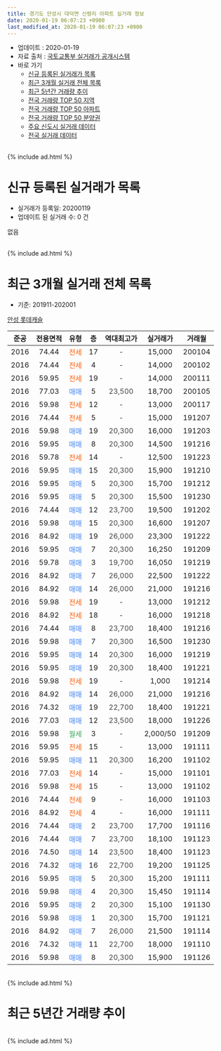 ```yaml
---
title: 경기도 안성시 대덕면 신령리 아파트 실거래 정보
date: 2020-01-19 06:07:23 +0900
last_modified_at: 2020-01-19 06:07:23 +0900
---
```


* 업데이트 : 2020-01-19
* 자료 출처 : [국토교통부 실거래가 공개시스템](http://rt.molit.go.kr)
* 바로 가기
    * [신규 등록된 실거래가 목록](#신규-등록된-실거래가-목록)
    * [최근 3개월 실거래 전체 목록](#최근-3개월-실거래-전체-목록)
    * [최근 5년간 거래량 추이](#최근-5년간-거래량-추이)
    * [전국 거래량 TOP 50 지역](https://apt-info.github.io/apt-trade-info/최근-3개월-전국에서-가장-거래가-많이-발생한-지역)
    * [전국 거래량 TOP 50 아파트](https://apt-info.github.io/apt-trade-info/최근-3개월-전국에서-가장-거래가-많이-발생한-아파트)
    * [전국 거래량 TOP 50 분양권](https://apt-info.github.io/apt-trade-info/최근-3개월-전국에서-가장-거래가-많이-발생한-분양권)
    * [주요 신도시 실거래 데이터](https://apt-info.github.io/apt-trade-info/주요-신도시)
    * [전국 실거래 데이터](https://apt-info.github.io/apt-trade-info/전국)
<br>
{% include ad.html %}
<br>

# 신규 등록된 실거래가 목록
* 실거래가 등록일: 20200119
* 업데이트 된 실거래 수: 0 건

없음

<br>
{% include ad.html %}
<br>

# 최근 3개월 실거래 전체 목록
* 기준: 201911-202001


[안성 롯데캐슬](https://search.naver.com/search.naver?query=%EA%B2%BD%EA%B8%B0%EB%8F%84+%EC%95%88%EC%84%B1%EC%8B%9C+%EB%8C%80%EB%8D%95%EB%A9%B4+%EC%8B%A0%EB%A0%B9%EB%A6%AC+%EC%95%88%EC%84%B1+%EB%A1%AF%EB%8D%B0%EC%BA%90%EC%8A%AC)

|준공|전용면적|유형|층|역대최고가|실거래가|거래월|
|:---:|:---:|:---:|:---:|:---:|:---:|:---:|
|2016|74.44|<span style="color:#ff5a00">전세</span>|17|<span style="color:#444444">-</span>|15,000|200104|
|2016|74.44|<span style="color:#ff5a00">전세</span>|4|<span style="color:#444444">-</span>|14,000|200102|
|2016|59.95|<span style="color:#ff5a00">전세</span>|19|<span style="color:#444444">-</span>|14,000|200111|
|2016|77.03|<span style="color:#4285f3">매매</span>|5|<span style="color:#444444">23,500</span>|18,700|200105|
|2016|59.98|<span style="color:#ff5a00">전세</span>|12|<span style="color:#444444">-</span>|13,000|200117|
|2016|74.44|<span style="color:#ff5a00">전세</span>|5|<span style="color:#444444">-</span>|15,000|191207|
|2016|59.98|<span style="color:#4285f3">매매</span>|19|<span style="color:#444444">20,300</span>|16,000|191203|
|2016|59.95|<span style="color:#4285f3">매매</span>|8|<span style="color:#444444">20,300</span>|14,500|191216|
|2016|59.78|<span style="color:#ff5a00">전세</span>|14|<span style="color:#444444">-</span>|12,500|191223|
|2016|59.95|<span style="color:#4285f3">매매</span>|15|<span style="color:#444444">20,300</span>|15,900|191210|
|2016|59.95|<span style="color:#4285f3">매매</span>|5|<span style="color:#444444">20,300</span>|15,700|191212|
|2016|59.95|<span style="color:#4285f3">매매</span>|5|<span style="color:#444444">20,300</span>|15,500|191230|
|2016|74.44|<span style="color:#4285f3">매매</span>|12|<span style="color:#444444">23,700</span>|19,500|191202|
|2016|59.98|<span style="color:#4285f3">매매</span>|15|<span style="color:#444444">20,300</span>|16,600|191207|
|2016|84.92|<span style="color:#4285f3">매매</span>|19|<span style="color:#444444">26,000</span>|23,300|191222|
|2016|59.95|<span style="color:#4285f3">매매</span>|7|<span style="color:#444444">20,300</span>|16,250|191209|
|2016|59.78|<span style="color:#4285f3">매매</span>|3|<span style="color:#444444">19,700</span>|16,050|191219|
|2016|84.92|<span style="color:#4285f3">매매</span>|7|<span style="color:#444444">26,000</span>|22,500|191222|
|2016|84.92|<span style="color:#4285f3">매매</span>|14|<span style="color:#444444">26,000</span>|21,000|191216|
|2016|59.98|<span style="color:#ff5a00">전세</span>|19|<span style="color:#444444">-</span>|13,000|191212|
|2016|84.92|<span style="color:#ff5a00">전세</span>|18|<span style="color:#444444">-</span>|16,000|191218|
|2016|74.44|<span style="color:#4285f3">매매</span>|8|<span style="color:#444444">23,700</span>|18,400|191216|
|2016|59.98|<span style="color:#4285f3">매매</span>|7|<span style="color:#444444">20,300</span>|16,500|191230|
|2016|59.95|<span style="color:#4285f3">매매</span>|14|<span style="color:#444444">20,300</span>|16,000|191219|
|2016|59.95|<span style="color:#4285f3">매매</span>|19|<span style="color:#444444">20,300</span>|18,400|191221|
|2016|59.98|<span style="color:#ff5a00">전세</span>|19|<span style="color:#444444">-</span>|1,000|191214|
|2016|84.92|<span style="color:#4285f3">매매</span>|14|<span style="color:#444444">26,000</span>|21,000|191216|
|2016|74.32|<span style="color:#4285f3">매매</span>|19|<span style="color:#444444">22,700</span>|18,400|191221|
|2016|77.03|<span style="color:#4285f3">매매</span>|12|<span style="color:#444444">23,500</span>|18,000|191226|
|2016|59.98|<span style="color:#34a853">월세</span>|3|<span style="color:#444444">-</span>|2,000/50|191209|
|2016|59.95|<span style="color:#ff5a00">전세</span>|15|<span style="color:#444444">-</span>|13,000|191111|
|2016|59.95|<span style="color:#4285f3">매매</span>|11|<span style="color:#444444">20,300</span>|16,200|191102|
|2016|77.03|<span style="color:#ff5a00">전세</span>|14|<span style="color:#444444">-</span>|15,000|191101|
|2016|59.98|<span style="color:#ff5a00">전세</span>|15|<span style="color:#444444">-</span>|13,000|191102|
|2016|74.44|<span style="color:#ff5a00">전세</span>|9|<span style="color:#444444">-</span>|16,000|191103|
|2016|84.92|<span style="color:#ff5a00">전세</span>|4|<span style="color:#444444">-</span>|16,000|191111|
|2016|74.44|<span style="color:#4285f3">매매</span>|2|<span style="color:#444444">23,700</span>|17,700|191116|
|2016|74.44|<span style="color:#4285f3">매매</span>|7|<span style="color:#444444">23,700</span>|18,100|191123|
|2016|74.50|<span style="color:#4285f3">매매</span>|14|<span style="color:#444444">23,500</span>|18,400|191123|
|2016|74.32|<span style="color:#4285f3">매매</span>|16|<span style="color:#444444">22,700</span>|19,200|191125|
|2016|59.95|<span style="color:#4285f3">매매</span>|5|<span style="color:#444444">20,300</span>|15,200|191111|
|2016|59.98|<span style="color:#4285f3">매매</span>|4|<span style="color:#444444">20,300</span>|15,450|191114|
|2016|59.95|<span style="color:#4285f3">매매</span>|2|<span style="color:#444444">20,300</span>|15,100|191130|
|2016|59.98|<span style="color:#4285f3">매매</span>|1|<span style="color:#444444">20,300</span>|15,700|191121|
|2016|84.92|<span style="color:#4285f3">매매</span>|7|<span style="color:#444444">26,000</span>|21,500|191114|
|2016|74.32|<span style="color:#4285f3">매매</span>|11|<span style="color:#444444">22,700</span>|18,000|191110|
|2016|59.98|<span style="color:#4285f3">매매</span>|8|<span style="color:#444444">20,300</span>|15,900|191126|


<br>
{% include ad.html %}
<br>

# 최근 5년간 거래량 추이


<div style="width:100%;">
    <canvas id="deal_progress" height="200"></canvas>
</div>

<script>
new Chart(document.getElementById("deal_progress"), {
    type: 'line',
    data: {
        labels: ['201501','201502','201503','201504','201505','201506','201507','201508','201509','201510','201511','201512','201601','201602','201603','201604','201605','201606','201607','201608','201609','201610','201611','201612','201701','201702','201703','201704','201705','201706','201707','201708','201709','201710','201711','201712','201801','201802','201803','201804','201805','201806','201807','201808','201809','201810','201811','201812','201901','201902','201903','201904','201905','201906','201907','201908','201909','201910','201911','201912','202001'],
        datasets: [{
            label: '매매',
            pointRadius: 1,
            data: [0, 0, 0, 0, 0, 0, 0, 0, 0, 0, 0, 0, 0, 0, 2, 2, 15, 7, 10, 2, 5, 4, 3, 8, 3, 7, 7, 12, 9, 6, 5, 5, 9, 6, 5, 10, 3, 7, 12, 9, 6, 9, 7, 9, 11, 7, 9, 9, 7, 7, 14, 10, 5, 10, 7, 15, 11, 15, 12, 19, 1],
            borderColor: "rgba(255, 201, 14, 1)",
            backgroundColor: "rgba(255, 201, 14, 0.5)",
            fill: false,
            lineTension: 0
        },{
            label: '전월세',
            pointRadius: 1,
            data: [0, 0, 0, 0, 0, 0, 0, 0, 0, 0, 0, 0, 23, 47, 54, 27, 15, 4, 8, 7, 1, 4, 4, 2, 1, 5, 2, 2, 3, 5, 5, 3, 6, 3, 7, 5, 13, 23, 23, 14, 9, 10, 10, 5, 7, 9, 5, 10, 6, 10, 11, 3, 6, 6, 12, 8, 6, 5, 5, 6, 4],
            borderColor: "rgba(0, 141, 185, 1)",
            backgroundColor: "rgba(0, 141, 185, 0.5)",
            fill: false,
            lineTension: 0
        }
        ]
    },
    options: {
        responsive: true,
        title: {
            display: false
        },
        tooltips: {
            mode: 'index',
            intersect: false
        },
        hover: {
            mode: 'nearest',
            intersect: true
        },
        scales: {
            xAxes: [{
                display: true,
                scaleLabel: {
                    display: true,
                    labelString: '년/월'
                }
            }],
            yAxes: [{
                display: true,
                ticks: {
                    suggestedMin: 0,
                },
                scaleLabel: {
                    display: true,
                    labelString: '실거래 수'
                }
            }]
        }
    }
});

</script>


<br>
{% include ad.html %}
<br>

